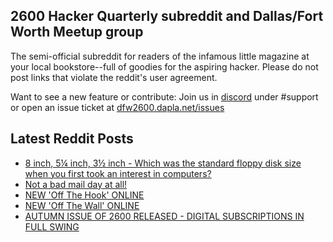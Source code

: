 ## 2600 Hacker Quarterly subreddit and Dallas/Fort Worth Meetup group
The semi-official subreddit for readers of the infamous little magazine at your local bookstore--full of goodies for the aspiring hacker. Please do not post links that violate the reddit's user agreement.

Want to see a new feature or contribute: 
Join us in [discord](https://dfw2600.dapla.net/chat) under #support or open an issue ticket at [dfw2600.dapla.net/issues](https://dfw2600.dapla.net/issues)

## Latest Reddit Posts
<!-- BLOG-POST-LIST:START -->
- [8 inch, 5¼ inch, 3½ inch - Which was the standard floppy disk size when you first took an interest in computers?](https://www.reddit.com/r/2600/comments/17nt5uh/8_inch_5¼_inch_3½_inch_which_was_the_standard/)
- [Not a bad mail day at all!](https://www.reddit.com/r/2600/comments/17n10u4/not_a_bad_mail_day_at_all/)
- [NEW 'Off The Hook' ONLINE](https://2600.com/hook/01-11-2023)
- [NEW 'Off The Wall' ONLINE](https://2600.com/wall/31-10-2023)
- [AUTUMN ISSUE OF 2600 RELEASED - DIGITAL SUBSCRIPTIONS IN FULL SWING](https://2600.com/content/autumn-issue-2600-released-digital-subscriptions-full-swing)
<!-- BLOG-POST-LIST:END -->

